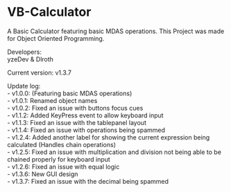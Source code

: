 # VB-Calculator  
A Basic Calculator featuring basic MDAS operations. This Project was made for Object Oriented Programming.

Developers:  
yzeDev & Dlroth

Current version: v1.3.7

Update log:  
	- v1.0.0: (Featuring basic MDAS operations)  
	- v1.0.1: Renamed object names  
	- v1.0.2: Fixed an issue with buttons focus cues  
	- v1.1.2: Added KeyPress event to allow keyboard input  
	- v1.1.3: Fixed an issue with the tablepanel layout  
	- v1.1.4: Fixed an issue with operations being spammed   
	- v1.2.4: Added another label for showing the current expression being calculated (Handles chain operations)  
	- v1.2.5: Fixed an issue with multiplication and division not being able to be chained properly for keyboard input  
	- v1.2.6: Fixed an issue with equal logic   
	- v1.3.6: New GUI design  
	- v1.3.7: Fixed an issue with the decimal being spammed  
